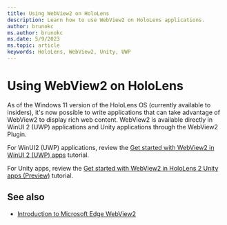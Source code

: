 ```yaml
---
title: Using WebView2 on HoloLens
description: Learn how to use WebView2 on HoloLens applications.
author: brunokc
ms.author: brunokc
ms.date: 5/9/2023
ms.topic: article
keywords: HoloLens, WebView2, Unity, UWP
---
```


# Using WebView2 on HoloLens

As of the Windows 11 version of the HoloLens OS (currently available to insiders), it's now possible to write applications that can take advantage of WebView2 to display rich web content. WebView2 is available directly in WinUI 2 (UWP) applications and Unity applications through the WebView2 Plugin.

For WinUI2 (UWP) applications, review the [Get started with WebView2 in WinUI 2 (UWP) apps](/microsoft-edge/webview2/get-started/winui2) tutorial.

For Unity apps, review the [Get started with WebView2 in HoloLens 2 Unity apps (Preview)](/microsoft-edge/webview2/get-started/hololens2) tutorial.

## See also

* <a href="/microsoft-edge/webview2/" target="_blank">Introduction to Microsoft Edge WebView2</a>
